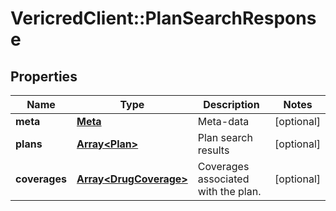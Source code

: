 # VericredClient::PlanSearchResponse

## Properties
Name | Type | Description | Notes
------------ | ------------- | ------------- | -------------
**meta** | [**Meta**](Meta.md) | Meta-data | [optional] 
**plans** | [**Array&lt;Plan&gt;**](Plan.md) | Plan search results | [optional] 
**coverages** | [**Array&lt;DrugCoverage&gt;**](DrugCoverage.md) | Coverages associated with the plan. | [optional] 


